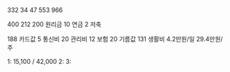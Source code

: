 332
34
47
553
966

400
212
	200 원리금
	10 연금
	2 저축
	
188 카드값
	5 통신비
	20 관리비
	12 보험
	20 기름값
	131 생활비 
		4.2만원/일
		29.4만원/주

1: 15,100
/ 42,000
2: 
3: 